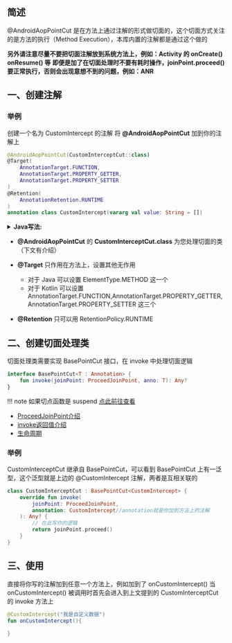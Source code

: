 ## 简述

@AndroidAopPointCut 是在方法上通过注解的形式做切面的，这个切面方式关注的是方法的执行（Method Execution），本库内置的注解都是通过这个做的



**另外请注意尽量不要把切面注解放到系统方法上，例如：Activity 的 onCreate() onResume() 等**
**即便是加了在切面处理时不要有耗时操作，joinPoint.proceed() 要正常执行，否则会出现意想不到的问题，例如：ANR**

## 一、创建注解

### 举例

创建一个名为 CustomIntercept 的注解 将 **@AndroidAopPointCut** 加到你的注解上

```kotlin
@AndroidAopPointCut(CustomInterceptCut::class)
@Target(
    AnnotationTarget.FUNCTION,
    AnnotationTarget.PROPERTY_GETTER,
    AnnotationTarget.PROPERTY_SETTER
)
@Retention(
    AnnotationRetention.RUNTIME
)
annotation class CustomIntercept(vararg val value: String = [])
```

<details>
<summary><strong>Java写法:</strong></summary>

```java
@AndroidAopPointCut(CustomInterceptCut.class)
@Target({ElementType.METHOD})
@Retention(RetentionPolicy.RUNTIME)
public @interface CustomIntercept {
    String[] value() default {};
}
```
</details>


- **@AndroidAopPointCut** 的 **CustomInterceptCut.class** 为您处理切面的类（下文有介绍）

- **@Target** 只作用在方法上，设置其他无作用
    - 对于 Java 可以设置 ElementType.METHOD 这一个
    - 对于 Kotlin 可以设置 AnnotationTarget.FUNCTION,AnnotationTarget.PROPERTY_GETTER,AnnotationTarget.PROPERTY_SETTER 这三个

- **@Retention** 只可以用 RetentionPolicy.RUNTIME

## 二、创建切面处理类

切面处理类需要实现 BasePointCut 接口，在 invoke 中处理切面逻辑

```kotlin
interface BasePointCut<T : Annotation> {
    fun invoke(joinPoint: ProceedJoinPoint, anno: T): Any?
}
```



!!! note
    如果切点函数是 suspend [点此前往查看](https://github.com/FlyJingFish/AndroidAOP/wiki/Suspend-%E5%88%87%E7%82%B9%E5%87%BD%E6%95%B0)


- [ProceedJoinPoint介绍](https://github.com/FlyJingFish/AndroidAOP/wiki/ProceedJoinPoint)
- [invoke返回值介绍](https://github.com/FlyJingFish/AndroidAOP/wiki/%E5%88%87%E7%82%B9%E6%96%B9%E6%B3%95%E8%BF%94%E5%9B%9E%E5%80%BC)
- [生命周期](https://github.com/FlyJingFish/AndroidAOP/wiki/%E5%B8%B8%E8%A7%81%E9%97%AE%E9%A2%98#6%E5%8C%B9%E9%85%8D%E5%88%87%E9%9D%A2%E5%92%8C%E6%B3%A8%E8%A7%A3%E5%88%87%E9%9D%A2%E7%9A%84%E5%88%87%E9%9D%A2%E5%A4%84%E7%90%86%E7%B1%BB%E7%9A%84%E7%94%9F%E5%91%BD%E5%91%A8%E6%9C%9F%E6%98%AF%E6%80%8E%E6%A0%B7%E7%9A%84)

### 举例

CustomInterceptCut 继承自 BasePointCut，可以看到 BasePointCut 上有一泛型，这个泛型就是上边的 @CustomIntercept 注解，两者是互相关联的
```kotlin
class CustomInterceptCut : BasePointCut<CustomIntercept> {
    override fun invoke(
        joinPoint: ProceedJoinPoint,
        annotation: CustomIntercept//annotation就是你加到方法上的注解
    ): Any? {
        // 在此写你的逻辑
        return joinPoint.proceed()
    }
}
```
## 三、使用

直接将你写的注解加到任意一个方法上，例如加到了 onCustomIntercept() 当 onCustomIntercept() 被调用时首先会进入到上文提到的 CustomInterceptCut 的 invoke 方法上

```kotlin
@CustomIntercept("我是自定义数据")
fun onCustomIntercept(){
    
}

```


